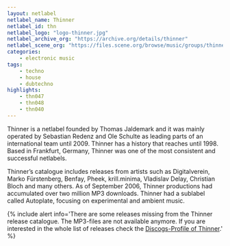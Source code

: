 ```yaml
---
layout: netlabel
netlabel_name: Thinner
netlabel_id: thn
netlabel_logo: "logo-thinner.jpg"
netlabel_archive_org: "https://archive.org/details/thinner"
netlabel_scene_org: "https://files.scene.org/browse/music/groups/thinner/"
categories:
    - electronic music
tags:
    - techno
    - house
    - dubtechno
highlights:
    - thn047
    - thn048
    - thn040
---
```

Thinner is a netlabel founded by Thomas Jaldemark and it was mainly operated by Sebastian Redenz and Ole Schulte as leading parts of an international team until 2009. Thinner has a history that reaches until 1998. Based in Frankfurt, Germany, Thinner was one of the most consistent and successful netlabels.

Thinner’s catalogue includes releases from artists such as Digitalverein, Marko Fürstenberg, Benfay, Pheek, krill.minima, Vladislav Delay, Christian Bloch and many others. As of September 2006, Thinner productions had accumulated over two million MP3 downloads. Thinner had a sublabel called Autoplate, focusing on experimental and ambient music.

{% include alert info='There are some releases missing from the Thinner release catalogue. The MP3-files are not available anymore. If you are interested in the whole list of releases check the <a href="http://www.discogs.com/label/2661-Thinner" target="_blank">Discogs-Profile of Thinner</a>.' %}